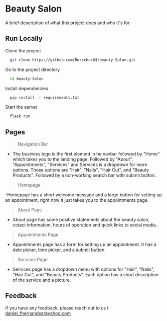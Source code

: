 
# Beauty Salon

A brief description of what this project does and who it's for


## Run Locally

Clone the project

```bash
  git clone https://github.com/Rorschach3/beauty-Salon.git
```

Go to the project directory

```bash
  cd beauty-Salon
```

Install dependencies

```bash
  pip install -r requirements.txt
```

Start the server

```bash
  flask run
```

## Pages

> Navigation Bar
- The business logo is the first element in he navbar followed by "Home" which takes you to the landing page. Followed by "About", "Appointments", "Services" and Services is a dropdown for more options. Those options are "Hair", "Nails", "Hair Cut", and "Beauty Products". Followed by a non-working search bar with submit button.

> Homepage

-Homepage has a short welcome message and a large button for setting up an appointment, right now it just takes you to the appointments page. 

> About Page

- About page has some positive statements about the beauty salon, cotact information, hours of operation and quick links to social media.

> Appointments Page

- Appointments page has a form for setting up an appointment. It has a date picker, time picker, and a submit button.

> Services Page

- Services page has a dropdown menu with options for "Hair", "Nails", "Hair Cut", and "Beauty Products". Each option has a short description of the service and a picture.
## Feedback

If you have any feedback, please reach out to us t daniel_fhernandez@yahoo.com